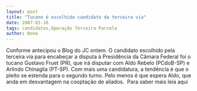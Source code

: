 ```yaml
---
layout: post
title: "Tucano é escolhido candidato da terceira via"
date: 2007-01-16
tags: candidatos,Operação Terceira Parcela
author: None
---
```

Conforme antecipou o Blog do JC ontem. O candidato escolhido pela terceira via para encabeçar a disputa à Presidência da Câmara Federal foi o tucano Gustavo Fruet (PR), que irá disputar com Aldo Rebelo (PCdoB-SP) e Arlindo Chinaglia (PT-SP). 
Com mais uma candidatura, a tendência é que o pleito se estenda para o segundo turno. Pelo menos é
 que espera Aldo, que anda em desvantagem na cooptação de aliados.&nbsp; 
Para saber mais leia aqui 